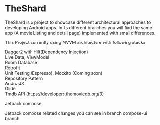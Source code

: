 # TheShard

TheShard is a project to showcase different architectural approaches to developing Android apps. In its different branches you will find the same app (A movie Listing and detail page) implemented with small differences.

This Project currently using MVVM architecture with following stacks

Dagger2 with Hilt(Dependency Injection) \
Live Data, ViewModel \
Room Database<br />
Retrofit<br />
Unit Testing (Espresso), Mockito (Coming soon)<br />
Repository Pattern<br />
AndroidX<br />
Glide<br />
Tmdb API (https://developers.themoviedb.org/3)<br />

Jetpack compose <br />

Jetpack compose related changes you can see in branch compose-ui branch

